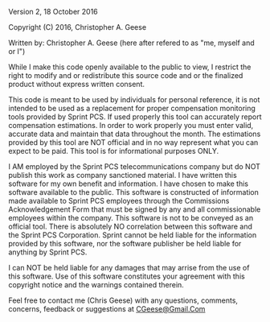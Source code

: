 Version 2, 18 October 2016

Copyright (C) 2016, Christopher A. Geese

Written by: Christopher A. Geese (here after refered to as "me, myself and or I")

While I make this code openly available to the public to view, I restrict the right to modify and or redistribute this source code and or the finalized product without express written consent.

This code is meant to be used by individuals for personal reference, it is not intended to be used as a replacement for proper compensation monitoring tools provided by Sprint PCS. If used properly this tool can accurately report compensation estimations. In order to work properly you must enter valid, accurate data and maintain that data throughout the month. The estimations provided by this tool are NOT official and in no way represent what you can expect to be paid. This tool is for informational purposes ONLY.

I AM employed by the Sprint PCS telecommunications company but do NOT publish this work as company sanctioned material. I have written this software for my own benefit and information. I have chosen to make this software available to the public. This software is constructed of information made available to Sprint PCS employees through the Commissions Acknowledgement Form that must be signed by any and all commissionable employees within the company. This software is not to be conveyed as an official tool. There is absolutely NO correlation between this software and the Sprint PCS Corporation. Sprint cannot be held liable for the information provided by this software, nor the software publisher be held liable for anything by Sprint PCS.

I can NOT be held liable for any damages that may arrise from the use of this software. Use of this software constitutes your agreement with this copyright notice and the warnings contained therein.

Feel free to contact me (Chris Geese) with any questions, comments, concerns, feedback or suggestions at
CGeese@Gmail.Com
